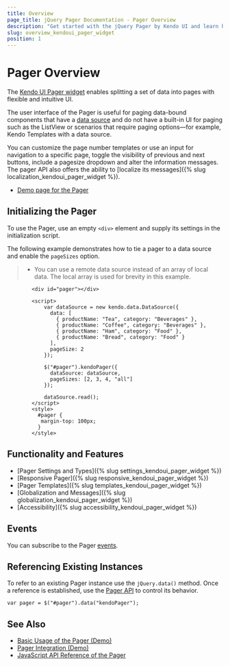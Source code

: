 ```yaml
---
title: Overview
page_title: jQuery Pager Documentation - Pager Overview
description: "Get started with the jQuery Pager by Kendo UI and learn how to create, initialize, and enable the widget."
slug: overview_kendoui_pager_widget
position: 1
---
```


# Pager Overview

The [Kendo UI Pager widget](https://demos.telerik.com/kendo-ui/pager/index) enables splitting a set of data into pages with flexible and intuitive UI.

The user interface of the Pager is useful for paging data-bound components that have a [data source](/api/javascript/data/datasource) and do not have a built-in UI for paging such as the ListView or scenarios that require  paging options&mdash;for example, Kendo Templates with a data source.

 You can customize the page number templates or use an input for navigation to a specific page, toggle the visibility of previous and next buttons, include a pagesize dropdown and alter the information messages. The pager API also offers the ability to [localize its messages]({% slug localization_kendoui_pager_widget %}).

* [Demo page for the Pager](https://demos.telerik.com/kendo-ui/pager/index)

## Initializing the Pager

To use the Pager, use an empty `<div>` element and supply its settings in the initialization script.

The following example demonstrates how to tie a pager to a data source and enable the `pageSizes` option.

> * You can use a remote data source instead of an array of local data. The local array is used for brevity in this example.

```dojo
        <div id="pager"></div>

        <script>
            var dataSource = new kendo.data.DataSource({
              data: [
                { productName: "Tea", category: "Beverages" },
                { productName: "Coffee", category: "Beverages" },
                { productName: "Ham", category: "Food" },
                { productName: "Bread", category: "Food" }
              ],
              pageSize: 2
            });

            $("#pager").kendoPager({
              dataSource: dataSource,
              pageSizes: [2, 3, 4, "all"]
            });

            dataSource.read();
        </script>
        <style>
          #pager {
           margin-top: 100px;
          }
        </style>
```

## Functionality and Features

* [Pager Settings and Types]({% slug settings_kendoui_pager_widget %})
* [Responsive Pager]({% slug responsive_kendoui_pager_widget  %})
* [Pager Templates]({% slug templates_kendoui_pager_widget %})
* [Globalization and Messages]({% slug globalization_kendoui_pager_widget %})
* [Accessibility]({% slug accessibility_kendoui_pager_widget %})

## Events

You can subscribe to the Pager [events](/api/javascript/ui/pager#events).

## Referencing Existing Instances

To refer to an existing Pager instance use the `jQuery.data()` method. Once a reference is established, use the [Pager API](/api/javascript/ui/pager) to control its behavior.

```
var pager = $("#pager").data("kendoPager");
```

## See Also

* [Basic Usage of the Pager (Demo)](https://demos.telerik.com/kendo-ui/pager/index)
* [Pager Integration (Demo)](https://demos.telerik.com/kendo-ui/pager/integration)
* [JavaScript API Reference of the Pager](/api/javascript/ui/pager)
